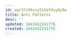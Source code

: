 ```yaml
---
id: aqr37rh6xvy515ofdvy8y9w
title: Anti Patterns
desc: ''
updated: 1641452241776
created: 1641452241776
---
```



